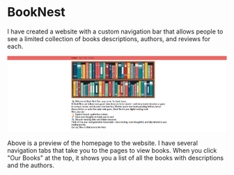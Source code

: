 # BookNest

I have created a website with a custom navigation bar that allows people to see a limited collection of books descriptions, authors, and reviews for each.


![App Screenshot](homepage.png)

Above is a preview of the homepage to the website. I have several navigation tabs that take you to the pages to view books.
When you click "Our Books" at the top, it shows you a list of all the books with descriptions and the authors.
